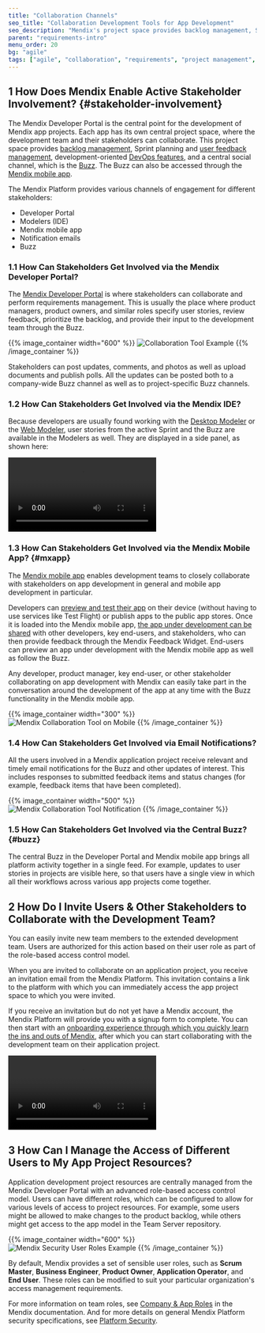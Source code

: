 ```yaml
---
title: "Collaboration Channels"
seo_title: "Collaboration Development Tools for App Development"
seo_description: "Mendix's project space provides backlog management, Sprint planning & user feedback management, DevOps features, & a central social channel. Visit to learn more"
parent: "requirements-intro"
menu_order: 20
bg: "agile"
tags: ["agile", "collaboration", "requirements", "project management", "feedback", "dashboard", "traceability"]
---
```


## 1 How Does Mendix Enable Active Stakeholder Involvement? {#stakeholder-involvement}

The Mendix Developer Portal is the central point for the development of Mendix app projects. Each app has its own central project space, where the development team and their stakeholders can collaborate. This project space provides [backlog management](requirements-management#requirements-management), Sprint planning and [user feedback management](feedback-management#feedback-management), development-oriented [DevOps features](devops-overview), and a central social channel, which is the [Buzz](https://docs.mendix.com/developerportal/). The Buzz can also be accessed through the [Mendix mobile app](#mxapp).

The Mendix Platform provides various channels of engagement for different stakeholders:

* Developer Portal
* Modelers (IDE)
* Mendix mobile app
* Notification emails
* Buzz

### 1.1 How Can Stakeholders Get Involved via the Mendix Developer Portal?

The [Mendix Developer Portal](https://docs.mendix.com/developerportal/) is where stakeholders can collaborate and perform requirements management. This is usually the place where product managers, product owners, and similar roles specify user stories, review feedback, prioritize the backlog, and provide their input to the development team through the Buzz.

{{% image_container width="600" %}}
![Collaboration Tool Example](attachments/app-project-buzz.png)
{{% /image_container %}}

Stakeholders can post updates, comments, and photos as well as upload documents and publish polls. All the updates can be posted both to a company-wide Buzz channel as well as to project-specific Buzz channels.

### 1.2 How Can Stakeholders Get Involved via the Mendix IDE?

Because developers are usually found working with the [Desktop Modeler](app-development#desktop-modeler) or the [Web Modeler](app-development#web-modeler), user stories from the active Sprint and the Buzz are available in the Modelers as well. They are displayed in a side panel, as shown here:

<video controls src="attachments/buzz-in-wm.mp4">VIDEO</video>

### 1.3 How Can Stakeholders Get Involved via the Mendix Mobile App? {#mxapp}

The [Mendix mobile app](https://docs.mendix.com/refguide/getting-the-mendix-app) enables development teams to closely collaborate with stakeholders on app development in general and mobile app development in particular.

Developers can [preview and test their app](../app-capabilities/mobile-apps#mxapp-preview) on their device (without having to use services like Test Flight) or publish apps to the public app stores. Once it is loaded into the Mendix mobile app, [the app under development can be shared](../app-capabilities/mobile-apps#mxapp-share) with other developers, key end-users, and stakeholders, who can then provide feedback through the Mendix Feedback Widget. End-users can preview an app under development with the Mendix mobile app as well as follow the Buzz.

Any developer, product manager, key end-user, or other stakeholder collaborating on app development with Mendix can easily take part in the conversation around the development of the app at any time with the Buzz functionality in the Mendix mobile app.

{{% image_container width="300" %}}
![Mendix Collaboration Tool on Mobile](attachments/buzz-mobile.png)
{{% /image_container %}}

### 1.4 How Can Stakeholders Get Involved via Email Notifications?

All the users involved in a Mendix application project receive relevant and timely email notifications for the Buzz and other updates of interest. This includes responses to submitted feedback items and status changes (for example, feedback items that have been completed).

{{% image_container width="500" %}}
![Mendix Collaboration Tool Notification](attachments/buzz-notification.png)
{{% /image_container %}}

### 1.5 How Can Stakeholders Get Involved via the Central Buzz? {#buzz}

The central Buzz in the Developer Portal and Mendix mobile app brings all platform activity together in a single feed. For example, updates to user stories in projects are visible here, so that users have a single view in which all their workflows across various app projects come together.

## 2 How Do I Invite Users & Other Stakeholders to Collaborate with the Development Team?

You can easily invite new team members to the extended development team. Users are authorized for this action based on their user role as part of the role-based access control model.

When you are invited to collaborate on an application project, you receive an invitation email from the Mendix Platform. This invitation contains a link to the platform with which you can immediately access the app project space to which you were invited.

If you receive an invitation but do not yet have a Mendix account, the Mendix Platform will provide you with a signup form to complete. You can then start with an [onboarding experience through which you quickly learn the ins and outs of Mendix](../evaluation-learning/getting-started#where-do-i-start), after which you can start collaborating with the development team on their application project.

<video controls src="attachments/DO_InviteUserToProject-1.mp4">VIDEO</video>

## 3 How Can I Manage the Access of Different Users to My App Project Resources?

Application development project resources are centrally managed from the Mendix Developer Portal with an advanced role-based access control model. Users can have different roles, which can be configured to allow for various levels of access to project resources. For example, some users might be allowed to make changes to the product backlog, while others might get access to the app model in the Team Server repository.

{{% image_container width="600" %}}
![Mendix Security User Roles Example](attachments/team-security.png)
{{% /image_container %}}

By default, Mendix provides a set of sensible user roles, such as **Scrum Master**, **Business Engineer**, **Product Owner**, **Application Operator**, and **End User**. These roles can be modified to suit your particular organization's access management requirements.

For more information on team roles, see [Company & App Roles](https://docs.mendix.com/developerportal/company-app-roles/) in the Mendix documentation. And for more details on general Mendix Platform security specifications, see [Platform Security](../enterprise-capabilities/platform-security).
